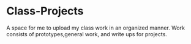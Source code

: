 # Class-Projects
A space for me to upload my class work in an organized manner.
Work consists of prototypes,general work, and write ups for projects. 
